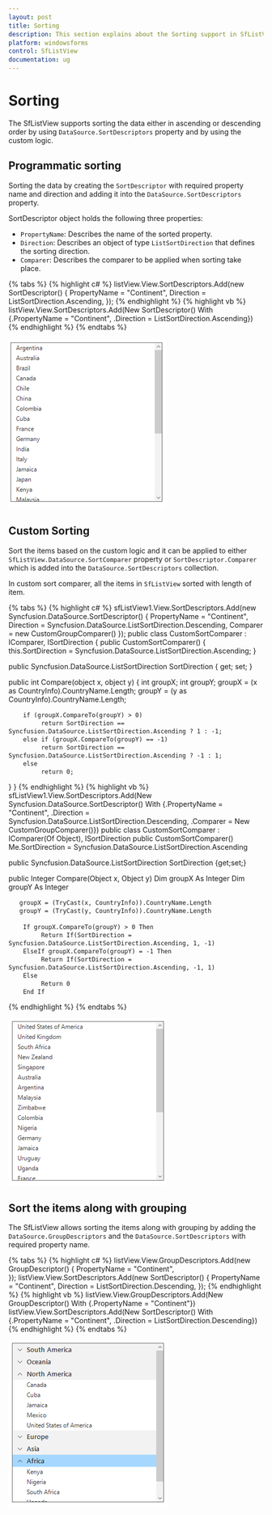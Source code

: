 ```yaml
---
layout: post
title: Sorting
description: This section explains about the Sorting support in SfListView.
platform: windowsforms
control: SfListView
documentation: ug
---
```


# Sorting
The SfListView supports sorting the data either in ascending or descending order by using `DataSource.SortDescriptors` property and by using the custom logic.
## Programmatic sorting
Sorting the data by creating the `SortDescriptor` with required property name and direction and adding it into the `DataSource.SortDescriptors` property.

SortDescriptor object holds the following three properties:

*	`PropertyName`: Describes the name of the sorted property.
*	`Direction`: Describes an object of type `ListSortDirection` that defines the sorting direction.
*	`Comparer`: Describes the comparer to be applied when sorting take place.

{% tabs %}
{% highlight c# %}
listView.View.SortDescriptors.Add(new SortDescriptor()
{
    PropertyName = "Continent",
    Direction = ListSortDirection.Ascending,
});
{% endhighlight %}
{% highlight vb %}
listView.View.SortDescriptors.Add(New SortDescriptor() With {.PropertyName = "Continent", .Direction = ListSortDirection.Ascending})
{% endhighlight %}
{% endtabs %}
      
![](Sorting_images/Sorting_img1.png)
               
## Custom Sorting
Sort the items based on the custom logic and it can be applied to either `SfListView.DataSource.SortComparer` property or `SortDescriptor.Comparer` which is added into the `DataSource.SortDescriptors` collection.

In custom sort comparer, all the items in `SfListView` sorted with length of item.

{% tabs %}
{% highlight c# %}
sfListView1.View.SortDescriptors.Add(new Syncfusion.DataSource.SortDescriptor()
{
    PropertyName = "Continent",
    Direction = Syncfusion.DataSource.ListSortDirection.Descending,
    Comparer = new CustomGroupComparer()
});
public class CustomSortComparer : IComparer<object>, ISortDirection
{
   public CustomSortComparer()
   {
      this.SortDirection = Syncfusion.DataSource.ListSortDirection.Ascending;
   }

   public Syncfusion.DataSource.ListSortDirection SortDirection
   {
      get;
      set;
   }

   public int Compare(object x, object y)
   {
       int groupX;
       int groupY;
       groupX = (x as CountryInfo).CountryName.Length;
       groupY = (y as CountryInfo).CountryName.Length;
            
        if (groupX.CompareTo(groupY) > 0)
             return SortDirection == Syncfusion.DataSource.ListSortDirection.Ascending ? 1 : -1;
        else if (groupX.CompareTo(groupY) == -1)
             return SortDirection == Syncfusion.DataSource.ListSortDirection.Ascending ? -1 : 1;
        else
             return 0;
   }
}
{% endhighlight %}
{% highlight vb %}
sfListView1.View.SortDescriptors.Add(New Syncfusion.DataSource.SortDescriptor() With {.PropertyName = "Continent", .Direction = Syncfusion.DataSource.ListSortDirection.Descending, .Comparer = New CustomGroupComparer()})
public class CustomSortComparer : IComparer(Of Object), ISortDirection
   public CustomSortComparer()
	  Me.SortDirection = Syncfusion.DataSource.ListSortDirection.Ascending

   public Syncfusion.DataSource.ListSortDirection SortDirection {get;set;}

   public Integer Compare(Object x, Object y)
	   Dim groupX As Integer
	   Dim groupY As Integer

	   groupX = (TryCast(x, CountryInfo)).CountryName.Length
	   groupY = (TryCast(y, CountryInfo)).CountryName.Length

		If groupX.CompareTo(groupY) > 0 Then
			 Return If(SortDirection = Syncfusion.DataSource.ListSortDirection.Ascending, 1, -1)
		ElseIf groupX.CompareTo(groupY) = -1 Then
			 Return If(SortDirection = Syncfusion.DataSource.ListSortDirection.Ascending, -1, 1)
		Else
			 Return 0
		End If
{% endhighlight %}
{% endtabs %}

![](Sorting_images/Sorting_img2.png)

## Sort the items along with grouping
The SfListView allows sorting the items along with grouping by adding the `DataSource.GroupDescriptors` and the `DataSource.SortDescriptors` with required property name.

{% tabs %}
{% highlight c# %}
listView.View.GroupDescriptors.Add(new GroupDescriptor()
{
   PropertyName = "Continent",                     
});
listView.View.SortDescriptors.Add(new SortDescriptor()
{
   PropertyName = "Continent",
   Direction = ListSortDirection.Descending,
});
{% endhighlight %}
{% highlight vb %}
listView.View.GroupDescriptors.Add(New GroupDescriptor() With {.PropertyName = "Continent"})
listView.View.SortDescriptors.Add(New SortDescriptor() With {.PropertyName = "Continent", .Direction = ListSortDirection.Descending})
{% endhighlight %}
{% endtabs %}

![](Sorting_images/Sorting_img3.png)